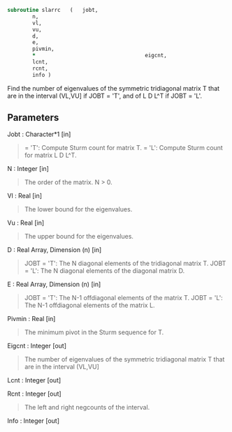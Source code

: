 ```fortran
subroutine slarrc	(	jobt,
		n,
		vl,
		vu,
		d,
		e,
		pivmin,
		*                                   eigcnt,
		lcnt,
		rcnt,
		info )
```

 Find the number of eigenvalues of the symmetric tridiagonal matrix T
 that are in the interval (VL,VU] if JOBT = 'T', and of L D L^T
 if JOBT = 'L'.

## Parameters
Jobt : Character*1 [in]
> = 'T':  Compute Sturm count for matrix T.
> = 'L':  Compute Sturm count for matrix L D L^T.

N : Integer [in]
> The order of the matrix. N > 0.

Vl : Real [in]
> The lower bound for the eigenvalues.

Vu : Real [in]
> The upper bound for the eigenvalues.

D : Real Array, Dimension (n) [in]
> JOBT = 'T': The N diagonal elements of the tridiagonal matrix T.
> JOBT = 'L': The N diagonal elements of the diagonal matrix D.

E : Real Array, Dimension (n) [in]
> JOBT = 'T': The N-1 offdiagonal elements of the matrix T.
> JOBT = 'L': The N-1 offdiagonal elements of the matrix L.

Pivmin : Real [in]
> The minimum pivot in the Sturm sequence for T.

Eigcnt : Integer [out]
> The number of eigenvalues of the symmetric tridiagonal matrix T
> that are in the interval (VL,VU]

Lcnt : Integer [out]

Rcnt : Integer [out]
> The left and right negcounts of the interval.

Info : Integer [out]

